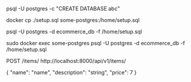 psql -U postgres -c "CREATE DATABASE abc"

docker cp ./setup.sql some-postgres:/home/setup.sql

psql -U postgres -d ecommerce_db -f /home/setup.sql

sudo docker exec some-postgres psql -U postgres -d ecommerce_db -f /home/setup.sql


POST /items/
http://localhost:8000/api/v1/items/

{
  "name": "name",
  "description": "string",
  "price": 7
}
